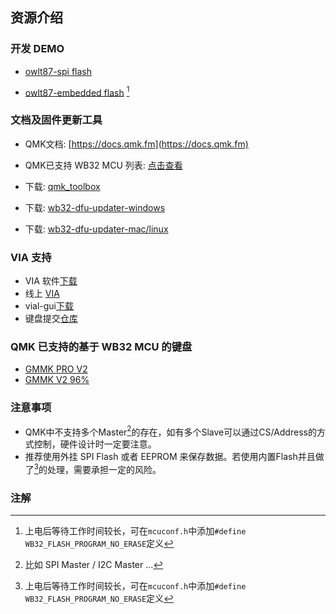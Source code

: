 ## 资源介绍

### 开发 DEMO

- [owlt87-spi flash](https://github.com/WestberryTech/qmk_firmware/tree/demo/keyboards/owl/owlt87)

- [owlt87-embedded flash](https://github.com/WestberryTech/qmk_firmware/tree/demo/keyboards/owl/owlt87_vendor) [^1]

[^1]: 上电后等待工作时间较长，可在`mcuconf.h`中添加`#define WB32_FLASH_PROGRAM_NO_ERASE`定义

### 文档及固件更新工具

- QMK文档: [https://docs.qmk.fm](https://docs.qmk.fm)

- QMK已支持 WB32 MCU 列表: [点击查看](https://docs.qmk.fm/#/compatible_microcontrollers?id=westberrytech-wb32)
- 下载: [qmk_toolbox](https://github.com/qmk/qmk_toolbox/releases)
- 下载: [wb32-dfu-updater-windows](https://packages.msys2.org/package/mingw-w64-x86_64-wb32-dfu-updater?repo=mingw64)

- 下载: [wb32-dfu-updater-mac/linux](https://formulae.brew.sh/formula/wb32-dfu-updater_cli#default)

### VIA 支持

- VIA 软件[下载](https://github.com/WestBerryVIA/via-releases/releases)
- 线上 [VIA](https://via.evove.top)
- vial-gui[下载](https://github.com/WestBerryVIA/vial-gui/releases)
- 键盘提交[仓库](https://github.com/WestBerryVIA/keyboards)

### QMK 已支持的基于 WB32 MCU 的键盘
- [GMMK PRO V2](https://github.com/qmk/qmk_firmware/tree/develop/keyboards/gmmk/pro/rev2)
- [GMMK V2 96%](https://github.com/qmk/qmk_firmware/tree/develop/keyboards/gmmk/gmmk2/p96)

### 注意事项

- QMK中不支持多个Master[^2]的存在，如有多个Slave可以通过CS/Address的方式控制，硬件设计时一定要注意。
- 推荐使用外挂 SPI Flash 或者 EEPROM 来保存数据。若使用内置Flash并且做了[^1]的处理，需要承担一定的风险。

### 注解

[^1]: 上电后等待工作时间较长，可在`mcuconf.h`中添加`#define WB32_FLASH_PROGRAM_NO_ERASE`定义
[^2]: 比如 SPI Master / I2C Master ... 